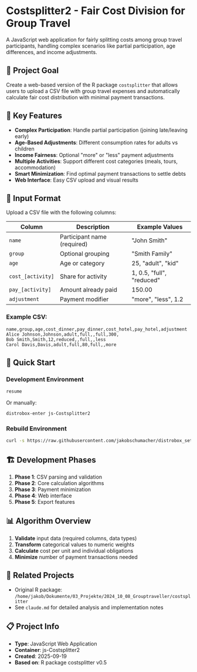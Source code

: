 # Costsplitter2 - Fair Cost Division for Group Travel

A JavaScript web application for fairly splitting costs among group travel participants, handling complex scenarios like partial participation, age differences, and income adjustments.

## 🎯 Project Goal
Create a web-based version of the R package `costsplitter` that allows users to upload a CSV file with group travel expenses and automatically calculate fair cost distribution with minimal payment transactions.

## 🌟 Key Features
- **Complex Participation**: Handle partial participation (joining late/leaving early)
- **Age-Based Adjustments**: Different consumption rates for adults vs children
- **Income Fairness**: Optional "more" or "less" payment adjustments
- **Multiple Activities**: Support different cost categories (meals, tours, accommodation)
- **Smart Minimization**: Find optimal payment transactions to settle debts
- **Web Interface**: Easy CSV upload and visual results

## 📁 Input Format
Upload a CSV file with the following columns:

| Column | Description | Example Values |
|--------|-------------|----------------|
| `name` | Participant name (required) | "John Smith" |
| `group` | Optional grouping | "Smith Family" |
| `age` | Age or category | 25, "adult", "kid" |
| `cost_[activity]` | Share for activity | 1, 0.5, "full", "reduced" |
| `pay_[activity]` | Amount already paid | 150.00 |
| `adjustment` | Payment modifier | "more", "less", 1.2 |

### Example CSV:
```csv
name,group,age,cost_dinner,pay_dinner,cost_hotel,pay_hotel,adjustment
Alice Johnson,Johnson,adult,full,,full,300,
Bob Smith,Smith,12,reduced,,full,,less
Carol Davis,Davis,adult,full,80,full,,more
```

## 🚀 Quick Start

### Development Environment
```bash
resume
```

Or manually:
```bash
distrobox-enter js-Costsplitter2
```

### Rebuild Environment
```bash
curl -s https://raw.githubusercontent.com/jakobschumacher/distrobox_setup/main/bootstrap -o /tmp/bootstrap && bash /tmp/bootstrap
```

## 🏗️ Development Phases
1. **Phase 1**: CSV parsing and validation
2. **Phase 2**: Core calculation algorithms
3. **Phase 3**: Payment minimization
4. **Phase 4**: Web interface
5. **Phase 5**: Export features

## 📊 Algorithm Overview
1. **Validate** input data (required columns, data types)
2. **Transform** categorical values to numeric weights
3. **Calculate** cost per unit and individual obligations
4. **Minimize** number of payment transactions needed

## 🔗 Related Projects
- Original R package: `/home/jakob/Dokumente/03_Projekte/2024_10_08_Grouptraveller/costsplitter`
- See `claude.md` for detailed analysis and implementation notes

## 📋 Project Info
- **Type**: JavaScript Web Application
- **Container**: js-Costsplitter2
- **Created**: 2025-09-19
- **Based on**: R package costsplitter v0.5

